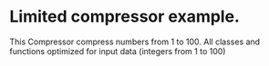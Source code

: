 # Limited compressor example.

This Compressor compress numbers from 1 to 100.
All classes and functions optimized for
input data (integers from 1 to 100)
